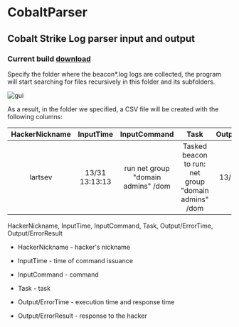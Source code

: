 # CobaltParser
 ## Cobalt Strike Log parser input and output
 ### Current build [download](https://github.com/lartsev1337/Cobalt-Strike-Parser/releases/download/parser/CobaltParser.exe)
 Specify the folder where the beacon*.log logs are collected, the program will start searching for files recursively in this folder and its subfolders.

 ![gui](https://github.com/lartsev1337/Cobalt-Strike-Parser/assets/141585428/3e109620-4d6f-435f-9785-d05401f85dc3)

 As a result, in the folder we specified, a CSV file will be created with the following columns:
 
 | HackerNickname | InputTime | InputCommand | Task | Output/ErrorTime | Output/ErrorResult |
 |:--------:|:--------:|:--------:|:--------:|:--------:|:--------:|
 | lartsev | 13/31 13:13:13 | run net group "domain admins" \/dom | <T1059> Tasked beacon to run: net group "domain admins" \/dom| 13/31 14:14:14 | easy-peasy |

 
 HackerNickname, InputTime, InputCommand, Task, Output/ErrorTime, Output/ErrorResult
 
 + HackerNickname - hacker's nickname
 
 + InputTime - time of command issuance
 
 + InputCommand - command
 
 + Task - task
 
 + Output/ErrorTime - execution time and response time
 
 + Output/ErrorResult - response to the hacker
 

